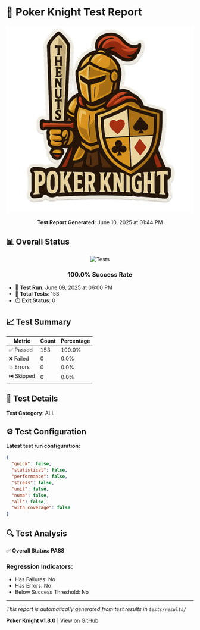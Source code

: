 # 🧪 Poker Knight Test Report

<div align="center">

![Poker Knight Logo](docs/assets/poker_knight_logo.png)

**Test Report Generated**: June 10, 2025 at 01:44 PM

</div>

## 📊 Overall Status

<div align="center">

![Tests](https://img.shields.io/badge/tests-passing-brightgreen.svg)

### 100.0% Success Rate

</div>

- 📅 **Test Run**: June 09, 2025 at 06:00 PM
- 🧪 **Total Tests**: 153
- ⏱️ **Exit Status**: 0

## 📈 Test Summary

| Metric | Count | Percentage |
|--------|-------|------------|
| ✅ Passed | 153 | 100.0% |
| ❌ Failed | 0 | 0.0% |
| 💥 Errors | 0 | 0.0% |
| ⏭️ Skipped | 0 | 0.0% |

## 🎯 Test Details

**Test Category**: ALL

## ⚙️ Test Configuration

**Latest test run configuration:**
```json
{
  "quick": false,
  "statistical": false,
  "performance": false,
  "stress": false,
  "unit": false,
  "numa": false,
  "all": false,
  "with_coverage": false
}
```

## 🔍 Test Analysis

✅ **Overall Status: PASS**

### Regression Indicators:
- Has Failures: No
- Has Errors: No
- Below Success Threshold: No

---

*This report is automatically generated from test results in `tests/results/`*

**Poker Knight v1.8.0** | [View on GitHub](https://github.com/hildolfr/poker_knight)